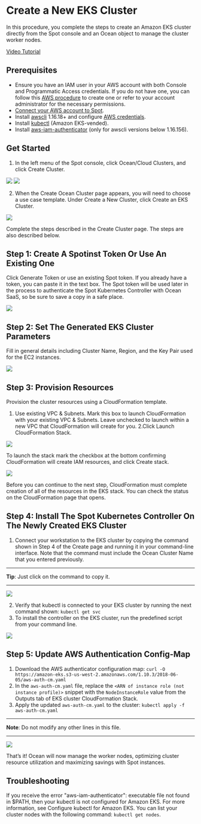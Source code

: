 # Create a New EKS Cluster

In this procedure, you complete the steps to create an Amazon EKS cluster directly from the Spot console and an Ocean object to manage the cluster worker nodes.

[Video Tutorial](https://youtu.be/h7off6kX6OI)

## Prerequisites
* Ensure you have an IAM user in your AWS account with both Console and Programmatic Access credentials. If you do not have one,  you can follow this [AWS procedure](https://docs.aws.amazon.com/IAM/latest/UserGuide/id_users_create.html) to create one or refer to your account administrator for the necessary permissions.
* [Connect your AWS account to Spot](connect-your-cloud-provider/aws-account.md).
* Install [awscli](https://docs.aws.amazon.com/cli/latest/userguide/installing.html) 1.16.18+ and configure [AWS credentials](https://docs.aws.amazon.com/cli/latest/userguide/cli-configure-quickstart.html#cli-configure-quickstart-config).
* Install [kubectl](https://docs.aws.amazon.com/eks/latest/userguide/install-kubectl.html) (Amazon EKS-vended).
* Install [aws-iam-authenticator](https://docs.aws.amazon.com/eks/latest/userguide/install-aws-iam-authenticator.html) (only for awscli versions below 1.16.156).

## Get Started
1. In the left menu of the Spot console, click Ocean/Cloud Clusters, and click Create Cluster.

<img src="/eks/_media/create-cluster.png" />

<img src="/welcome/_media/eksctl-cover.png" />

2. When the Create Ocean Cluster page appears, you will need to choose a use case template. Under Create a New Cluster, click Create an EKS Cluster.

<img src="/eks/_media/create-new-eks.png" />

Complete the steps described in the Create Cluster page. The steps are also described below.

## Step 1: Create A Spotinst Token Or Use An Existing One
Click Generate Token or use an existing Spot token. If you already have a token, you can paste it in the text box. The Spot token will be used later in the process to authenticate the Spot Kubernetes Controller with Ocean SaaS, so be sure to save a copy in a safe place.

<img src="/eks/_media/new-eks-step1.png" />

## Step 2: Set The Generated EKS Cluster Parameters
Fill in general details including Cluster Name, Region, and the Key Pair used for the EC2 instances.

<img src="/eks/_media/new-eks-step2.png" />

## Step 3: Provision Resources
Provision the cluster resources using a CloudFormation template.

1. Use existing VPC & Subnets. Mark this box to launch CloudFormation with your existing VPC & Subnets. Leave unchecked to launch within a new VPC that CloudFormation will create for you.
2.Click Launch CloudFormation Stack.

<img src="/eks/_media/new-eks-step3.png" />

To launch the stack mark the checkbox at the bottom confirming CloudFormation will create IAM resources, and click Create stack.

<img src="/eks/_media/new-eks-step3-a.png" />

Before you can continue to the next step, CloudFormation must complete creation of all of the resources in the EKS stack. You can check the status on the CloudFormation page that opens.

## Step 4: Install The Spot Kubernetes Controller On The Newly Created EKS Cluster
1. Connect your workstation to the EKS cluster by copying the command shown in Step 4 of the Create page and running it in your command-line interface. Note that the command must include the Ocean Cluster Name that you entered previously.
---
**Tip**: Just click on the command to copy it.

---

<img src="/eks/_media/new-eks-step4.png" />

2. Verify that kubectl is connected to your EKS cluster by running the next command shown:
   `kubectl get svc`
3. To install the controller on the EKS cluster, run the predefined script from your command line.

<img src="/eks/_media/new-eks-step4-a.png" />

## Step 5: Update AWS Authentication Config-Map
1. Download the AWS authenticator configuration map:
   `curl -O https://amazon-eks.s3-us-west-2.amazonaws.com/1.10.3/2018-06-05/aws-auth-cm.yaml`
2. In the `aws-auth-cm.yaml` file, replace the ``<ARN of instance role (not instance profile)>`` snippet with the `NodeInstanceRole` value from the Outputs tab of EKS cluster CloudFormation Stack.
3. Apply the updated `aws-auth-cm.yaml` to the cluster:
   `kubectl apply -f aws-auth-cm.yaml`
---
**Note**: Do not modify any other lines in this file.

---

<img src="/eks/_media/new-eks-step5.png" />

That’s it! Ocean will now manage the worker nodes, optimizing cluster resource utilization and maximizing savings with Spot instances.

## Troubleshooting

If you receive the error "aws-iam-authenticator": executable file not found in $PATH, then your kubectl is not configured for Amazon EKS. For more information, see Configure kubectl for Amazon EKS.
You can list your cluster nodes with the following command:
`kubectl get nodes`.
